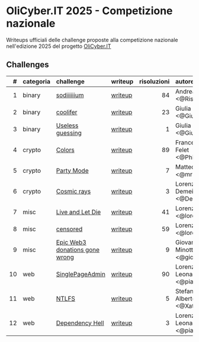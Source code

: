 # OliCyber.IT 2025 - Competizione nazionale

Writeups ufficiali delle challenge proposte alla competizione nazionale nell'edizione 2025 del progetto [OliCyber.IT](https://olicyber.it/)

## Challenges

|   # | categoria | challenge                                                                     | writeup               | risoluzioni | autore                       |
| --: | :-------- | :---------------------------------------------------------------------------- | :-------------------- | ----------: | :--------------------------- |
|   1 | binary    | [sodiiiiiium](https://training.olicyber.it/challenges#722)                    | [writeup](binary1.md) |          84 | Andrea Raineri <@Rising>     |
|   2 | binary    | [coolifer](https://training.olicyber.it/challenges#723)                       | [writeup](binary2.md) |          23 | Giulia Martino <@Giulia>     |
|   3 | binary    | [Useless guessing](https://training.olicyber.it/challenges#724)               | [writeup](binary3.md) |           1 | Giulia Martino <@Giulia>     |
|   4 | crypto    | [Colors](https://training.olicyber.it/challenges#725)                         | [writeup](crypto1.md) |          89 | Francesco Felet <@PhiQuadro> |
|   5 | crypto    | [Party Mode](https://training.olicyber.it/challenges#726)                     | [writeup](crypto2.md) |           7 | Matteo Rossi <@mr96>         |
|   6 | crypto    | [Cosmic rays](https://training.olicyber.it/challenges#727)                    | [writeup](crypto3.md) |           3 | Lorenzo Demeio <@Devrar>     |
|   7 | misc      | [Live and Let Die](https://training.olicyber.it/challenges#726)               | [writeup](misc1.md)   |          41 | Lorenzo Catoni <@lorenzcat>  |
|   8 | misc      | [censored](https://training.olicyber.it/challenges#729)                       | [writeup](misc2.md)   |          59 | Lorenzo Catoni <@lorenzcat>  |
|   9 | misc      | [Epic Web3 donations gone wrong](https://training.olicyber.it/challenges#730) | [writeup](misc3.md)   |           9 | Giovanni Minotti <@giotino>  |
|  10 | web       | [SinglePageAdmin](https://training.olicyber.it/challenges#731)                | [writeup](web1.md)    |          90 | Lorenzo Leonardini <@pianka> |
|  11 | web       | [NTLFS](https://training.olicyber.it/challenges#732)                          | [writeup](web2.md)    |           5 | Stefano Alberto <@Xato>      |
|  12 | web       | [Dependency Hell](https://training.olicyber.it/challenges#733)                | [writeup](web3.md)    |           3 | Lorenzo Leonardini <@pianka> |
